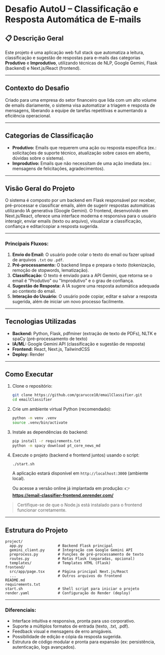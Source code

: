 # Desafio AutoU – Classificação e Resposta Automática de E-mails

## 📋 Descrição Geral
Este projeto é uma aplicação web full stack que automatiza a leitura, classificação e sugestão de respostas para e-mails das categorias **Produtivo** e **Improdutivo**, utilizando técnicas de NLP, Google Gemini, Flask (backend) e Next.js/React (frontend).

---

## Contexto do Desafio

Criado para uma empresa do setor financeiro que lida com um alto volume de emails diariamente, o sistema visa automatizar a triagem e resposta de mensagens, liberando a equipe de tarefas repetitivas e aumentando a eficiência operacional.

---

## Categorias de Classificação

- **Produtivo:** Emails que requerem uma ação ou resposta específica (ex.: solicitações de suporte técnico, atualização sobre casos em aberto, dúvidas sobre o sistema).
- **Improdutivo:** Emails que não necessitam de uma ação imediata (ex.: mensagens de felicitações, agradecimentos).

---

## Visão Geral do Projeto

O sistema é composto por um backend em Flask responsável por receber, pré-processar e classificar emails, além de sugerir respostas automáticas utilizando IA generativa (Google Gemini). O frontend, desenvolvido em Next.js/React, oferece uma interface moderna e responsiva para o usuário interagir, enviar emails (texto ou arquivo), visualizar a classificação, confiança e editar/copiar a resposta sugerida.

---

### Principais Fluxos:

1. **Envio do Email:** O usuário pode colar o texto do email ou fazer upload de arquivos `.txt` ou `.pdf`.
2. **Pré-processamento:** O backend limpa e prepara o texto (tokenização, remoção de stopwords, lematização).
3. **Classificação:** O texto é enviado para a API Gemini, que retorna se o email é "Produtivo" ou "Improdutivo" e o grau de confiança.
4. **Sugestão de Resposta:** A IA sugere uma resposta automática adequada ao contexto do email.
5. **Interação do Usuário:** O usuário pode copiar, editar e salvar a resposta sugerida, além de iniciar um novo processo facilmente.

---

## Tecnologias Utilizadas

- **Backend:** Python, Flask, pdfminer (extração de texto de PDFs), NLTK e spaCy (pré-processamento de texto)
- **IA/ML:** Google Gemini API (classificação e sugestão de resposta)
- **Frontend:** React, Next.js, TailwindCSS
- **Deploy:** Render 

---

## Como Executar

1. Clone o repositório:
   ```bash
   git clone https://github.com/gcarucce10/emailClassifier.git
   cd emailClassifier
   ```
2. Crie um ambiente virtual Python (recomendado):
   ```bash
   python -m venv .venv
   source .venv/bin/activate
   ```
   
3. Instale as dependências do backend:
   ```bash
   pip install -r requirements.txt
   python -m spacy download pt_core_news_md
   ```

4. Execute o projeto (backend e frontend juntos) usando o script:
   ```bash
   ./start.sh
   ```

   A aplicação estará disponível em `http://localhost:3000` (ambiente local).

   Ou acesse a versão online já implantada em produção:
   👉 **https://email-classifier-frontend.onrender.com/**

> Certifique-se de que o Node.js está instalado para o frontend funcionar corretamente.

---

## Estrutura do Projeto

```
project/
  app.py                # Backend Flask principal
  gemini_client.py      # Integração com Google Gemini API
  preprocess.py         # Funções de pré-processamento de texto
  routes.py             # Rotas Flask (separadas, opcional)
  templates/            # Templates HTML (Flask)
frontend/
  src/app/page.tsx      # Página principal Next.js/React
  ...                   # Outros arquivos do frontend
README.md
requirements.txt
start.sh                # Shell script para iniciar o projeto
render.yaml             # Configuração do Render (deploy)
```

---

### Diferenciais:

- Interface intuitiva e responsiva, pronta para uso corporativo.
- Suporte a múltiplos formatos de entrada (texto, .txt, .pdf).
- Feedback visual e mensagens de erro amigáveis.
- Possibilidade de edição e cópia da resposta sugerida.
- Estrutura de código modular e pronta para expansão (ex: persistência, autenticação, logs avançados).


